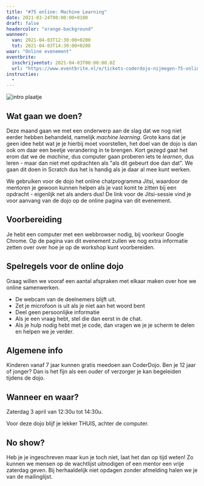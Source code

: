 ```yaml
---
title: "#75 online: Machine Learning"
date: 2021-03-24T00:00:00+0100
draft: false
headercolor: "orange-background"
wanneer: 
  van: 2021-04-03T12:30:00+0200
  tot: 2021-04-03T14:30:00+0200
waar: "Online evenement"
eventbrite:
  inschrijventot: 2021-04-03T00:00:00.0Z
  url: "https://www.eventbrite.nl/e/tickets-coderdojo-nijmegen-75-online-machine-learning-147981694231"
instructies:
  - 
---
```


![intro plaatje](https://img.evbuc.com/https%3A%2F%2Fcdn.evbuc.com%2Fimages%2F130083039%2F187233351803%2F1%2Foriginal.20210324-123804?w=480&auto=format%2Ccompress&q=75&sharp=10&rect=0%2C50%2C1600%2C800&s=cb122e594750ee44081b28c9fa9065a1)




## Wat gaan we doen?


Deze maand gaan we met een onderwerp aan de slag dat we nog niet eerder hebben behandeld, namelijk <em>machine learning</em>. Grote kans dat je geen idee hebt wat je je hierbij moet voorstellen, het doel van de dojo is dan ook om daar een beetje verandering in te brengen. Kort gezegd gaat het erom dat we de <em>machine</em>, dus computer gaan proberen iets te <em>learnen</em>, dus leren - maar dan niet met opdrachten als "als dit gebeurt doe dan dat". We gaan dit doen in Scratch dus het is handig als je daar al mee kunt werken. 

<!--more-->



We gebruiken voor de dojo het online chatprogramma Jitsi, waardoor de mentoren je gewoon kunnen helpen als je vast komt te zitten bij een opdracht - eigenlijk net als anders dus! De link voor de Jitsi-sessie vind je voor aanvang van de dojo op de online pagina van dit evenement.

## Voorbereiding


Je hebt een computer met een webbrowser nodig, bij voorkeur Google Chrome. Op de pagina van dit evenement zullen we nog extra informatie zetten over over hoe je op de workshop kunt voorbereiden.

## Spelregels voor de online dojo


Graag willen we vooraf een aantal afspraken met elkaar maken over hoe we online samenwerken.

 - De webcam van de deelnemers blijft uit.
 - Zet je microfoon is uit als je niet aan het woord bent
 - Deel geen persoonlijke informatie
 - Als je een vraag hebt, stel die dan eerst in de chat.
 - Als je hulp nodig hebt met je code, dan vragen we je je scherm te delen en helpen we je verder.

## Algemene info


Kinderen vanaf 7 jaar kunnen gratis meedoen aan CoderDojo. Ben je 12 jaar of jonger? Dan is het fijn als een ouder of verzorger je kan begeleiden tijdens de dojo.

## Wanneer en waar?


Zaterdag 3 april van 12:30u tot 14:30u.


Voor deze dojo blijf je lekker THUIS, achter de computer.

## No show?


Heb je je ingeschreven maar kun je toch niet, laat het dan op tijd weten! Zo kunnen we mensen op de wachtlijst uitnodigen of een mentor een vrije zaterdag geven. Bij herhaaldelijk niet opdagen zonder afmelding halen we je van de mailinglijst.


